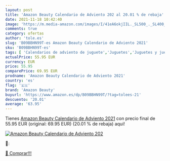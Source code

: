 ```yaml
---
layout: post
title: 'Amazon Beauty Calendario de Adviento 202 al 20.01 % de rebaja'
date: 2021-11-18 10:42:40
image: 'https://m.media-amazon.com/images/I/41eA6okjIIL._SL500_._SL400_.jpg'
comments: true
category: ofertas
author: 'tole.es'
slug: 'B09BBHN99T-es Amazon Beauty Calendario de Adviento 2021'
sku: 'B09BBHN99T-es'
tags: [ 'Calendarios de adviento de juguete','Juguetes','Juguetes y juegos','adviento','amazon beauty', ]
actualPrice: 55.95 EUR
currency: EUR
price: 55.95
comparePrice: 69.95 EUR
prodname: 'Amazon Beauty Calendario de Adviento 2021'
country: 'es'
flag: '🇪🇸'
brand: 'Amazon Beauty'
buyurl: 'https://www.amazon.es/dp/B09BBHN99T/?tag=tolees-21'
descuento: '20.01'
average: '63.95'
---
```


Tienes [Amazon Beauty Calendario de Adviento 2021](https://www.amazon.es/dp/B09BBHN99T/?tag=tolees-21) con precio final de  55.95 EUR (original: 69.95 EUR) (20.01 %  de rebaja) aqui!

[![Amazon Beauty Calendario de Adviento 202](https://m.media-amazon.com/images/I/41eA6okjIIL._SL500_._SL400_.jpg)](https://www.amazon.es/dp/B09BBHN99T/?tag=tolees-21)

🔎:


[🛒 Comprar!!!](https://www.amazon.es/dp/B09BBHN99T/?tag=tolees-21)
